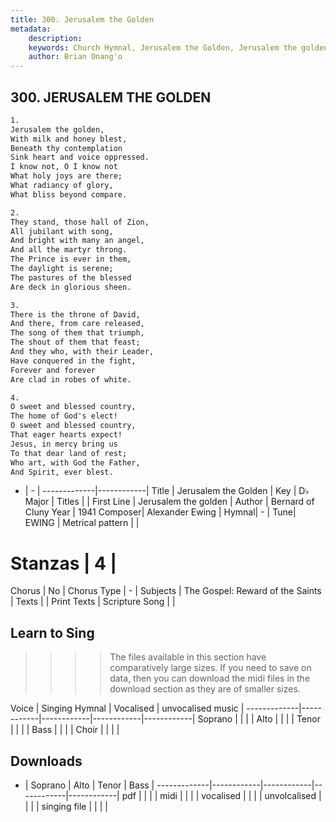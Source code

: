```yaml
---
title: 300. Jerusalem the Golden
metadata:
    description: 
    keywords: Church Hymnal, Jerusalem the Golden, Jerusalem the golden, 
    author: Brian Onang'o
---
```



## 300. JERUSALEM THE GOLDEN

```txt
1.
Jerusalem the golden, 
With milk and honey blest, 
Beneath thy contemplation 
Sink heart and voice oppressed. 
I know not, O I know not 
What holy joys are there; 
What radiancy of glory, 
What bliss beyond compare. 

2.
They stand, those hall of Zion, 
All jubilant with song, 
And bright with many an angel, 
And all the martyr throng. 
The Prince is ever in them, 
The daylight is serene; 
The pastures of the blessed 
Are deck in glorious sheen. 

3.
There is the throne of David, 
And there, from care released, 
The song of them that triumph, 
The shout of them that feast; 
And they who, with their Leader, 
Have conquered in the fight, 
Forever and forever 
Are clad in robes of white. 

4.
O sweet and blessed country, 
The home of God's elect! 
O sweet and blessed country, 
That eager hearts expect! 
Jesus, in mercy bring us 
To that dear land of rest; 
Who art, with God the Father, 
And Spirit, ever blest.
```

- |   -  |
-------------|------------|
Title | Jerusalem the Golden |
Key | D♭ Major |
Titles |  |
First Line | Jerusalem the golden |
Author | Bernard of Cluny
Year | 1941
Composer| Alexander Ewing |
Hymnal|  - |
Tune| EWING |
Metrical pattern | |
# Stanzas | 4 |
Chorus | No |
Chorus Type | - |
Subjects | The Gospel: Reward of the Saints |
Texts |  |
Print Texts | 
Scripture Song |  |
  
## Learn to Sing

>>>> The files available in this section have comparatively large sizes. If you need to save on data, then you can download the midi files in the download section as they are of smaller sizes.

Voice |  Singing Hymnal | Vocalised | unvocalised music |
-------------|------------|------------|------------|------------|
Soprano | | | |
Alto | | | |
Tenor | | | |
Bass | | | |
Choir | | | |

## Downloads

- |  Soprano | Alto | Tenor | Bass |
-------------|------------|------------|------------|------------|
pdf | | | |
midi | | | |
vocalised | | | |
unvolcalised | | | |
singing file | | | |
  